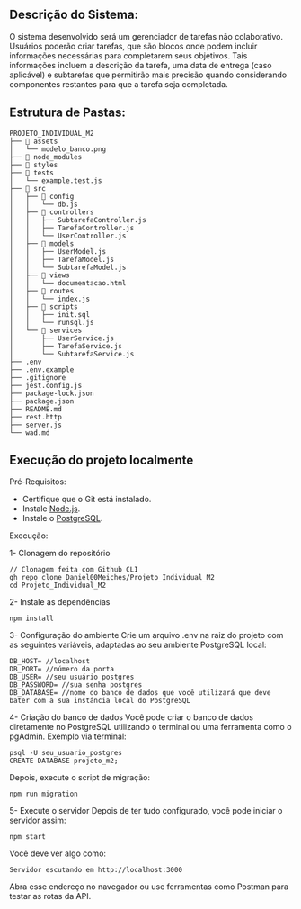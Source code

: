 ## Descrição do Sistema:

O sistema desenvolvido será um gerenciador de tarefas não colaborativo. Usuários poderão criar tarefas, que são blocos onde podem incluir informações necessárias para completarem seus objetivos. Tais informações incluem a descrição da tarefa, uma data de entrega (caso aplicável) e subtarefas que permitirão mais precisão quando considerando componentes restantes para que a tarefa seja completada.

## Estrutura de Pastas:

```
PROJETO_INDIVIDUAL_M2
├── 📁 assets
│   └── modelo_banco.png
├── 📁 node_modules
├── 📁 styles
├── 📁 tests
│   └── example.test.js
├── 📁 src
│   ├── 📁 config
│   │   └── db.js
│   ├── 📁 controllers
│   │   ├── SubtarefaController.js
│   │   ├── TarefaController.js
│   │   └── UserController.js
│   ├── 📁 models
│   │   ├── UserModel.js
│   │   ├── TarefaModel.js
│   │   └── SubtarefaModel.js
│   ├── 📁 views
│   │   └── documentacao.html
│   ├── 📁 routes
│   │   └── index.js
│   ├── 📁 scripts
│   │   ├── init.sql
│   │   └── runsql.js
│   └── 📁 services
│       ├── UserService.js
│       ├── TarefaService.js
│       └── SubtarefaService.js
├── .env
├── .env.example
├── .gitignore
├── jest.config.js
├── package-lock.json
├── package.json
├── README.md
├── rest.http
├── server.js
└── wad.md
```

## Execução do projeto localmente

Pré-Requisitos:
- Certifique que o Git está instalado.
- Instale [Node.js](https://nodejs.org/pt).
- Instale o [PostgreSQL](https://www.postgresql.org/).

Execução:

1- Clonagem do repositório
```
// Clonagem feita com Github CLI
gh repo clone Daniel00Meiches/Projeto_Individual_M2
cd Projeto_Individual_M2
```

2- Instale as dependências
```
npm install
```

3- Configuração do ambiente
Crie um arquivo .env na raiz do projeto com as seguintes variáveis, adaptadas ao seu ambiente PostgreSQL local:
```
DB_HOST= //localhost
DB_PORT= //número da porta
DB_USER= //seu usuário postgres
DB_PASSWORD= //sua senha postgres
DB_DATABASE= //nome do banco de dados que você utilizará que deve bater com a sua instância local do PostgreSQL
```

4- Criação do banco de dados
Você pode criar o banco de dados diretamente no PostgreSQL utilizando o terminal ou uma ferramenta como o pgAdmin. Exemplo via terminal:
```
psql -U seu_usuario_postgres
CREATE DATABASE projeto_m2;
```
Depois, execute o script de migração:
```
npm run migration
```

5- Execute o servidor
Depois de ter tudo configurado, você pode iniciar o servidor assim:
```
npm start
```
Você deve ver algo como:
```
Servidor escutando em http://localhost:3000
```
Abra esse endereço no navegador ou use ferramentas como Postman para testar as rotas da API.